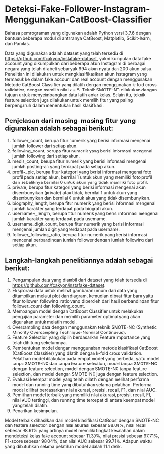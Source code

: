 # Deteksi-Fake-Follower-Instagram-Menggunakan-CatBoost-Classifier

Bahasa pemrograman yang digunakan adalah Python versi 3.7.6 dengan bantuan beberapa modul di antaranya CatBoost, Matplotlib, Scikit-learn, dan Pandas. 

Data yang digunakan adalah dataset yang telah tersedia di https://github.com/fcakyon/instafake-dataset, yakni kumpulan data fake account yang dikumpulkan dari beberapa akun Instagram di berbagai negara yang telah dilabeli sebanyak 994 akun nyata dan 200 akun palsu. Penelitian ini dilakukan untuk mengklasifikasikan akun Instagram yang termasuk ke dalam fake account dan real account dengan menggunakan Metode CatBoost Classifier yang dilatih dengan menggunakan k-fold cross validation, dengan memilih nilai k = 5. Teknik SMOTE-NC dilakukan dengan tujuan untuk menyeimbangkan data latih antar kelas. Selain itu, teknik feature selection juga dilakukan untuk memilih fitur yang paling berpengaruh dalam menentukan hasil klasifikasi. 

## Penjelasan dari masing-masing fitur yang digunakan adalah sebagai berikut:
1.	follower_count, berupa fitur numerik yang berisi informasi mengenai jumlah follower dari setiap akun.
2.	following_count, berupa fitur numerik yang berisi informasi mengenai jumlah following dari setiap akun.
3.	media_count, berupa fitur numerik yang berisi informasi mengenai jumlah posting-an yang terdapat pada setiap akun.
4.	profil¬_pic, berupa fitur kategori yang berisi informasi mengenai foto profil pada setiap akun, bernilai 1 untuk akun yang memiliki foto profil dan sebaliknya bernilai 0 untuk akun yang tidak memiliki foto profil.
5.	private, berupa fitur kategori yang berisi informasi mengenai akun disembunyikan (private) atau tidak, bernilai 1 untuk akun yang disembunyikan dan bernilai 0 untuk akun yang tidak disembunyikan.
6.	biography_length, berupa fitur numerik yang berisi informasi mengenai jumlah karakter yang terdapat pada biografi akun.
7.	username¬_length, berupa fitur numerik yang berisi informasi mengenai jumlah karakter yang terdapat pada username.
8.	username_digit_count, berupa fitur numerik yang berisi informasi mengenai jumlah digit yang terdapat pada username.
9.	follower_following_ratio, berupa fitur numerik yang berisi informasi mengenai perbandingan jumlah follower dengan jumlah following dari setiap akun.

## Langkah-langkah penelitiannya adalah sebagai berikut:
1.	Pengumpulan data yang diambil dari dataset yang telah tersedia di https://github.com/fcakyon/instafake-dataset.
2.	Eksplorasi data untuk melihat gambaran umum dari data yang ditampilkan melalui plot dan diagram, kemudian dibuat fitur baru yaitu fitur follower_following_ratio yang diperoleh dari hasil perbandingan fitur follower_count dan following_count.
3.	Membangun model dengan CatBoost Classifier untuk melakukan pengujian parameter dan memilih parameter optimal yang akan digunakan untuk melatih model.
4.	Oversampling data dengan menggunakan teknik SMOTE-NC (Synthetic Minority Oversampling Technique-Nominal Continuous).
5.	Feature Selection yang dipilih berdasarkan Feature Importance yang telah dihitung sebelumnya.
6.	Pembentukan model dengan menggunakan metode klasifikasi CatBoost (CatBoost Classifier) yang dilatih dengan k-fold cross validation. Pelatihan model dilakukan pada empat model yang berbeda, yaitu model tanpa SMOTE-NC dan tanpa feature selection, model tanpa SMOTE-NC dengan feature selection, model dengan SMOTE-NC tanpa feature selection, dan model dengan SMOTE-NC juga dengan feature selection.
7.	Evaluasi keempat model yang telah dilatih dengan melihat performa model dan running time yang dibutuhkan selama pelatihan. Performa model dilihat berdasarkan nilai akurasi, presisi, recall, F1, dan nilai AUC. 
8.	Pemilihan model terbaik yang memiliki nilai akurasi, presisi, recall, FI, nilai AUC tertinggi, dan running time tercepat di antara keempat model yang telah dilatih. 
9.	Penarikan kesimpulan.

Model terbaik dihasilkan dari model klasifikasi CatBoost dengan SMOTE-NC dan feature selection dengan nilai akurasi sebesar 98.04%, nilai recall sebesar 98.61% yang artinya model memiliki tingkat kesalahan dalam mendeteksi kelas fake account sebesar 11.39%, nilai presisi sebesar 97.71%, F1-score sebesar 98.04%, dan nilai AUC sebesar 99.71%. Adapun waktu yang dibutuhkan selama pelatihan model adalah 11.1 detik.
